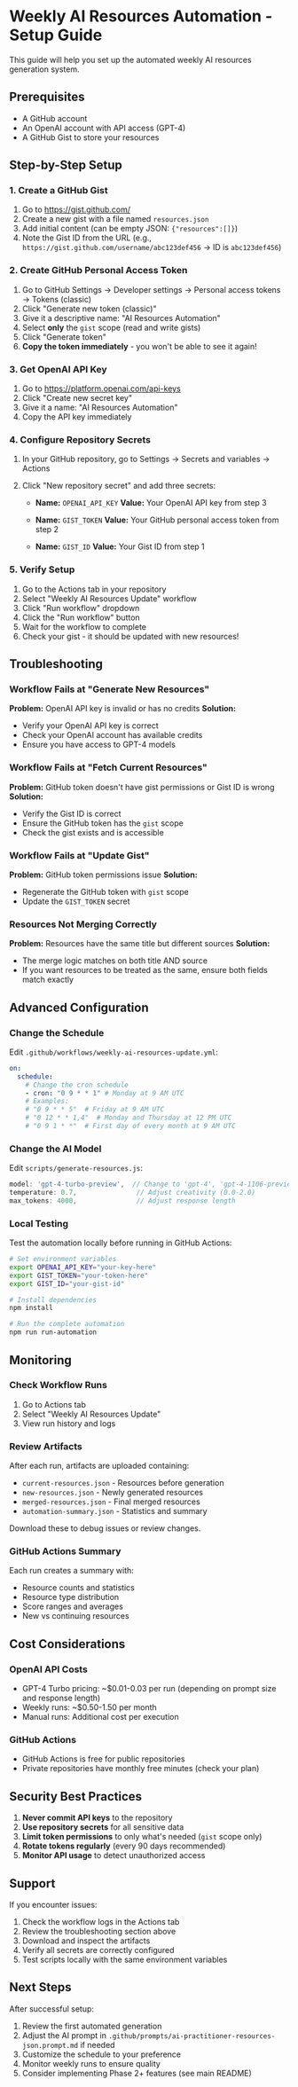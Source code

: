 # Weekly AI Resources Automation - Setup Guide

This guide will help you set up the automated weekly AI resources generation system.

## Prerequisites

- A GitHub account
- An OpenAI account with API access (GPT-4)
- A GitHub Gist to store your resources

## Step-by-Step Setup

### 1. Create a GitHub Gist

1. Go to https://gist.github.com/
2. Create a new gist with a file named `resources.json`
3. Add initial content (can be empty JSON: `{"resources":[]}`)
4. Note the Gist ID from the URL (e.g., `https://gist.github.com/username/abc123def456` → ID is `abc123def456`)

### 2. Create GitHub Personal Access Token

1. Go to GitHub Settings → Developer settings → Personal access tokens → Tokens (classic)
2. Click "Generate new token (classic)"
3. Give it a descriptive name: "AI Resources Automation"
4. Select **only** the `gist` scope (read and write gists)
5. Click "Generate token"
6. **Copy the token immediately** - you won't be able to see it again!

### 3. Get OpenAI API Key

1. Go to https://platform.openai.com/api-keys
2. Click "Create new secret key"
3. Give it a name: "AI Resources Automation"
4. Copy the API key immediately

### 4. Configure Repository Secrets

1. In your GitHub repository, go to Settings → Secrets and variables → Actions
2. Click "New repository secret" and add three secrets:

   - **Name:** `OPENAI_API_KEY`
     **Value:** Your OpenAI API key from step 3

   - **Name:** `GIST_TOKEN`
     **Value:** Your GitHub personal access token from step 2

   - **Name:** `GIST_ID`
     **Value:** Your Gist ID from step 1

### 5. Verify Setup

1. Go to the Actions tab in your repository
2. Select "Weekly AI Resources Update" workflow
3. Click "Run workflow" dropdown
4. Click the "Run workflow" button
5. Wait for the workflow to complete
6. Check your gist - it should be updated with new resources!

## Troubleshooting

### Workflow Fails at "Generate New Resources"

**Problem:** OpenAI API key is invalid or has no credits
**Solution:**

- Verify your OpenAI API key is correct
- Check your OpenAI account has available credits
- Ensure you have access to GPT-4 models

### Workflow Fails at "Fetch Current Resources"

**Problem:** GitHub token doesn't have gist permissions or Gist ID is wrong
**Solution:**

- Verify the Gist ID is correct
- Ensure the GitHub token has the `gist` scope
- Check the gist exists and is accessible

### Workflow Fails at "Update Gist"

**Problem:** GitHub token permissions issue
**Solution:**

- Regenerate the GitHub token with `gist` scope
- Update the `GIST_TOKEN` secret

### Resources Not Merging Correctly

**Problem:** Resources have the same title but different sources
**Solution:**

- The merge logic matches on both title AND source
- If you want resources to be treated as the same, ensure both fields match exactly

## Advanced Configuration

### Change the Schedule

Edit `.github/workflows/weekly-ai-resources-update.yml`:

```yaml
on:
  schedule:
    # Change the cron schedule
    - cron: "0 9 * * 1" # Monday at 9 AM UTC
    # Examples:
    # "0 9 * * 5"  # Friday at 9 AM UTC
    # "0 12 * * 1,4"  # Monday and Thursday at 12 PM UTC
    # "0 9 1 * *"  # First day of every month at 9 AM UTC
```

### Change the AI Model

Edit `scripts/generate-resources.js`:

```javascript
model: 'gpt-4-turbo-preview',  // Change to 'gpt-4', 'gpt-4-1106-preview', etc.
temperature: 0.7,               // Adjust creativity (0.0-2.0)
max_tokens: 4000,               // Adjust response length
```

### Local Testing

Test the automation locally before running in GitHub Actions:

```bash
# Set environment variables
export OPENAI_API_KEY="your-key-here"
export GIST_TOKEN="your-token-here"
export GIST_ID="your-gist-id"

# Install dependencies
npm install

# Run the complete automation
npm run run-automation
```

## Monitoring

### Check Workflow Runs

1. Go to Actions tab
2. Select "Weekly AI Resources Update"
3. View run history and logs

### Review Artifacts

After each run, artifacts are uploaded containing:

- `current-resources.json` - Resources before generation
- `new-resources.json` - Newly generated resources
- `merged-resources.json` - Final merged resources
- `automation-summary.json` - Statistics and summary

Download these to debug issues or review changes.

### GitHub Actions Summary

Each run creates a summary with:

- Resource counts and statistics
- Resource type distribution
- Score ranges and averages
- New vs continuing resources

## Cost Considerations

### OpenAI API Costs

- GPT-4 Turbo pricing: ~$0.01-0.03 per run (depending on prompt size and response length)
- Weekly runs: ~$0.50-1.50 per month
- Manual runs: Additional cost per execution

### GitHub Actions

- GitHub Actions is free for public repositories
- Private repositories have monthly free minutes (check your plan)

## Security Best Practices

1. **Never commit API keys** to the repository
2. **Use repository secrets** for all sensitive data
3. **Limit token permissions** to only what's needed (`gist` scope only)
4. **Rotate tokens regularly** (every 90 days recommended)
5. **Monitor API usage** to detect unauthorized access

## Support

If you encounter issues:

1. Check the workflow logs in the Actions tab
2. Review the troubleshooting section above
3. Download and inspect the artifacts
4. Verify all secrets are correctly configured
5. Test scripts locally with the same environment variables

## Next Steps

After successful setup:

1. Review the first automated generation
2. Adjust the AI prompt in `.github/prompts/ai-practitioner-resources-json.prompt.md` if needed
3. Customize the schedule to your preference
4. Monitor weekly runs to ensure quality
5. Consider implementing Phase 2+ features (see main README)
